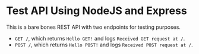 # Test API Using NodeJS and Express

This is a bare bones REST API with two endpoints for testing purposes.

- `GET /`, which returns `Hello GET!` and logs `Received GET request at /`.
- `POST /`, which returns `Hello POST!` and logs `Received POST request at /`.
